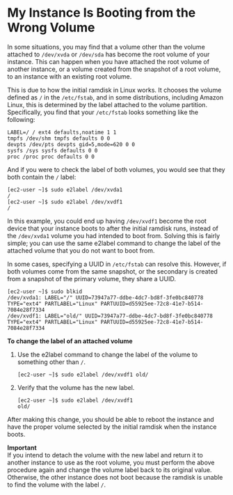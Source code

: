 # My Instance Is Booting from the Wrong Volume<a name="instance-booting-from-wrong-volume"></a>

In some situations, you may find that a volume other than the volume attached to `/dev/xvda` or `/dev/sda` has become the root volume of your instance\. This can happen when you have attached the root volume of another instance, or a volume created from the snapshot of a root volume, to an instance with an existing root volume\.

This is due to how the initial ramdisk in Linux works\. It chooses the volume defined as `/` in the `/etc/fstab`, and in some distributions, including Amazon Linux, this is determined by the label attached to the volume partition\. Specifically, you find that your `/etc/fstab` looks something like the following: 

```
LABEL=/ / ext4 defaults,noatime 1 1 
tmpfs /dev/shm tmpfs defaults 0 0 
devpts /dev/pts devpts gid=5,mode=620 0 0 
sysfs /sys sysfs defaults 0 0 
proc /proc proc defaults 0 0
```

And if you were to check the label of both volumes, you would see that they both contain the `/` label: 

```
[ec2-user ~]$ sudo e2label /dev/xvda1 
/ 
[ec2-user ~]$ sudo e2label /dev/xvdf1 
/
```

In this example, you could end up having `/dev/xvdf1` become the root device that your instance boots to after the initial ramdisk runs, instead of the `/dev/xvda1` volume you had intended to boot from\. Solving this is fairly simple; you can use the same e2label command to change the label of the attached volume that you do not want to boot from\.

In some cases, specifying a UUID in `/etc/fstab` can resolve this\. However, if both volumes come from the same snapshot, or the secondary is created from a snapshot of the primary volume, they share a UUID\.

```
[ec2-user ~]$ sudo blkid 
/dev/xvda1: LABEL="/" UUID=73947a77-ddbe-4dc7-bd8f-3fe0bc840778 TYPE="ext4" PARTLABEL="Linux" PARTUUID=d55925ee-72c8-41e7-b514-7084e28f7334 
/dev/xvdf1: LABEL="old/" UUID=73947a77-ddbe-4dc7-bd8f-3fe0bc840778 TYPE="ext4" PARTLABEL="Linux" PARTUUID=d55925ee-72c8-41e7-b514-7084e28f7334
```

**To change the label of an attached volume**

1. Use the e2label command to change the label of the volume to something other than `/`\.

   ```
   [ec2-user ~]$ sudo e2label /dev/xvdf1 old/ 
   ```

1. Verify that the volume has the new label\.

   ```
   [ec2-user ~]$ sudo e2label /dev/xvdf1 
   old/
   ```

After making this change, you should be able to reboot the instance and have the proper volume selected by the initial ramdisk when the instance boots\.

**Important**  
If you intend to detach the volume with the new label and return it to another instance to use as the root volume, you must perform the above procedure again and change the volume label back to its original value\. Otherwise, the other instance does not boot because the ramdisk is unable to find the volume with the label `/`\.